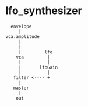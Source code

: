 # lfo_synthesizer



      envelope
         |
    vca.amplitude
         |
         |
         |         lfo
        vca         |
         |          |
         |       lfoGain
         |          |
       filter <---- +
         |
       master
         |
        out

